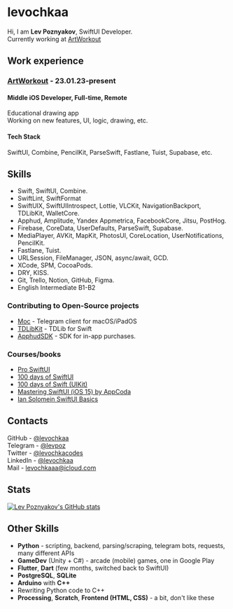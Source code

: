 # levochkaa
Hi, I am **Lev Poznyakov**, SwiftUI Developer.\
Currently working at [ArtWorkout](https://apps.apple.com/us/app/artworkout-learn-how-to-draw/id1564657118)

## Work experience

### [ArtWorkout](https://apps.apple.com/us/app/artworkout-learn-how-to-draw/id1564657118) - 23.01.23-present
#### Middle iOS Developer, Full-time, Remote
Educational drawing app\
Working on new features, UI, logic, drawing, etc.
#### Tech Stack
SwiftUI, Combine, PencilKit, ParseSwift, Fastlane, Tuist, Supabase, etc.

## Skills
- Swift, SwiftUI, Combine.
- SwiftLint, SwiftFormat
- SwiftUIX, SwiftUIIntrospect, Lottie, VLCKit, NavigationBackport, TDLibKit, WalletCore.
- Apphud, Amplitude, Yandex Appmetrica, FacebookCore, Jitsu, PostHog.
- Firebase, CoreData, UserDefaults, ParseSwift, Supabase.
- MediaPlayer, AVKit, MapKit, PhotosUI, CoreLocation, UserNotifications, PencilKit.
- Fastlane, Tuist.
- URLSession, FileManager, JSON, async/await, GCD.
- XCode, SPM, CocoaPods.
- DRY, KISS.
- Git, Trello, Notion, GitHub, Figma.
- English Intermediate B1-B2

### Contributing to Open-Source projects
- [Moc](https://github.com/mock-foundation/moc) - Telegram client for macOS/iPadOS
- [TDLibKit](https://github.com/Swiftgram/TDLibKit) - TDLib for Swift
- [ApphudSDK](https://github.com/apphud/ApphudSDK) - SDK for in-app purchases.

### Courses/books
- [Pro SwiftUI](https://www.hackingwithswift.com/store/pro-swiftui)
- [100 days of SwiftUI](https://www.hackingwithswift.com/100/swiftui)
- [100 days of Swift (UIKit)](https://www.hackingwithswift.com/100)
- [Mastering SwiftUI (iOS 15) by AppCoda](https://www.appcoda.com/swiftui/)
- [Ian Solomein SwiftUI Basics](https://www.youtube.com/playlist?list=PLUb9K99oQb2t7TIFVQbht6KxWvJApvRu4)

## Contacts
GitHub - [@levochkaa](https://github.com/levochkaa/)\
Telegram - [@levpoz](https://levpoz.t.me/)\
Twitter - [@levochkacodes](https://twitter.com/levochkacodes/)\
LinkedIn - [@levochkaa](https://linkedin.com/in/levochkaa/)\
Mail - [levochkaaa@icloud.com](mailto:\levochkaaa@icloud.com)

## Stats
[![Lev Poznyakov's GitHub stats](https://github-readme-stats-sigma-five.vercel.app/api?username=levochkaa&show_icons=true&theme=dark)](https://github.com/anuraghazra/github-readme-stats)

## Other Skills
- **Python** - scripting, backend, parsing/scraping, telegram bots, requests, many different APIs
- **GameDev** (Unity + C#) - arcade (mobile) games, one in Google Play
- **Flutter**, **Dart** (few months, switched back to SwiftUI)
- **PostgreSQL**, **SQLite**
- **Arduino** with **C++**
- Rewriting Python code to C++
- **Processing**, **Scratch**, **Frontend (HTML, CSS)** - a bit, don't like these
